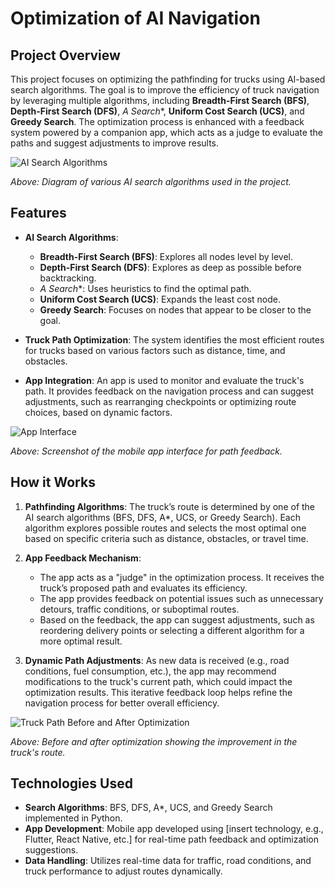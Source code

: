# **Optimization of AI Navigation**

## **Project Overview**

This project focuses on optimizing the pathfinding for trucks using AI-based search algorithms. The goal is to improve the efficiency of truck navigation by leveraging multiple algorithms, including **Breadth-First Search (BFS)**, **Depth-First Search (DFS)**, **A* Search**, **Uniform Cost Search (UCS)**, and **Greedy Search**. The optimization process is enhanced with a feedback system powered by a companion app, which acts as a judge to evaluate the paths and suggest adjustments to improve results.

![AI Search Algorithms](https://i.imgur.com/owZbhwm.png)

*Above: Diagram of various AI search algorithms used in the project.*

## **Features**

- **AI Search Algorithms**:
  - **Breadth-First Search (BFS)**: Explores all nodes level by level.
  - **Depth-First Search (DFS)**: Explores as deep as possible before backtracking.
  - **A* Search**: Uses heuristics to find the optimal path.
  - **Uniform Cost Search (UCS)**: Expands the least cost node.
  - **Greedy Search**: Focuses on nodes that appear to be closer to the goal.

- **Truck Path Optimization**: The system identifies the most efficient routes for trucks based on various factors such as distance, time, and obstacles.

- **App Integration**: An app is used to monitor and evaluate the truck's path. It provides feedback on the navigation process and can suggest adjustments, such as rearranging checkpoints or optimizing route choices, based on dynamic factors.

![App Interface](https://i.imgur.com/pn9xkNY.png)

*Above: Screenshot of the mobile app interface for path feedback.*

## **How it Works**

1. **Pathfinding Algorithms**: The truck’s route is determined by one of the AI search algorithms (BFS, DFS, A*, UCS, or Greedy Search). Each algorithm explores possible routes and selects the most optimal one based on specific criteria such as distance, obstacles, or travel time.

2. **App Feedback Mechanism**:
   - The app acts as a "judge" in the optimization process. It receives the truck’s proposed path and evaluates its efficiency.
   - The app provides feedback on potential issues such as unnecessary detours, traffic conditions, or suboptimal routes.
   - Based on the feedback, the app can suggest adjustments, such as reordering delivery points or selecting a different algorithm for a more optimal result.

3. **Dynamic Path Adjustments**: As new data is received (e.g., road conditions, fuel consumption, etc.), the app may recommend modifications to the truck's current path, which could impact the optimization results. This iterative feedback loop helps refine the navigation process for better overall efficiency.

![Truck Path Before and After Optimization](https://i.imgur.com/4Fj3kzF.jpg)

*Above: Before and after optimization showing the improvement in the truck's route.*

## **Technologies Used**

- **Search Algorithms**: BFS, DFS, A*, UCS, and Greedy Search implemented in Python.
- **App Development**: Mobile app developed using [insert technology, e.g., Flutter, React Native, etc.] for real-time path feedback and optimization suggestions.
- **Data Handling**: Utilizes real-time data for traffic, road conditions, and truck performance to adjust routes dynamically.


